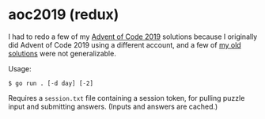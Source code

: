 # aoc2019 (redux)

I had to redo a few of my [Advent of Code 2019](https://adventofcode.com/2019) solutions
because I originally did Advent of Code 2019 using a different account,
and a few of [my old solutions](https://github.com/armsnyder/aoc2019) were not generalizable.

Usage:

```
$ go run . [-d day] [-2]
```

Requires a `session.txt` file containing a session token, for pulling puzzle input and submitting answers.
(Inputs and answers are cached.)

